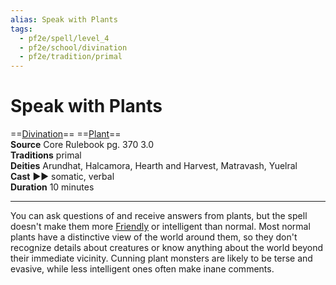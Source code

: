 ```yaml
---
alias: Speak with Plants
tags:
  - pf2e/spell/level_4
  - pf2e/school/divination
  - pf2e/tradition/primal
---
```


# Speak with Plants

==[Divination](../../../Traits/Divination.md)== ==[Plant](../../../Traits/Plant.md)==  
__Source__ Core Rulebook pg. 370 3.0  
**Traditions** primal  
**Deities** Arundhat, Halcamora, Hearth and Harvest, Matravash, Yuelral  
**Cast** ►► somatic, verbal  
**Duration** 10 minutes

---

You can ask questions of and receive answers from plants, but the spell doesn't make them more [Friendly](../../../Conditions/Friendly.md) or intelligent than normal. Most normal plants have a distinctive view of the world around them, so they don't recognize details about creatures or know anything about the world beyond their immediate vicinity. Cunning plant monsters are likely to be terse and evasive, while less intelligent ones often make inane comments.
